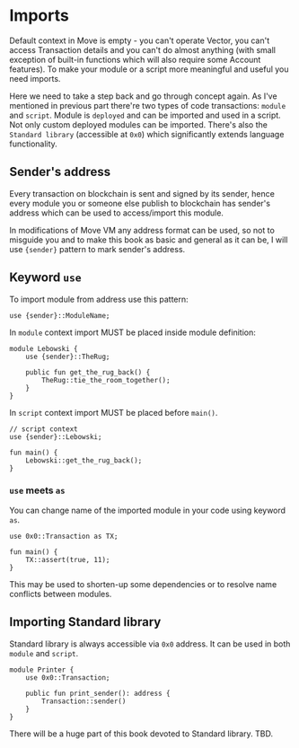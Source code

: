 # Imports

Default context in Move is empty - you can't operate Vector, you can't access Transaction details and you can't do almost anything (with small exception of built-in functions which will also require some Account features). To make your module or a script more meaningful and useful you need imports.

Here we need to take a step back and go through concept again. As I've mentioned in previous part there're two types of code transactions: `module` and `script`. Module is `deployed` and can be imported and used in a script. Not only custom deployed modules can be imported. There's also the `Standard library` (accessible at `0x0`) which significantly extends language functionality.

## Sender's address

Every transaction on blockchain is sent and signed by its sender, hence every module you or someone else publish to blockchain has sender's address which can be used to access/import this module.

In modifications of Move VM any address format can be used, so not to misguide you and to make this book as basic and general as it can be, I will use `{sender}` pattern to mark sender's address.

## Keyword `use`

To import module from address use this pattern:
```Move
use {sender}::ModuleName;
```

In `module` context import MUST be placed inside module definition:
```Move
module Lebowski {
    use {sender}::TheRug;

    public fun get_the_rug_back() {
        TheRug::tie_the_room_together();
    }
}
```

In `script` context import MUST be placed before `main()`.
```Move
// script context
use {sender}::Lebowski;

fun main() {
    Lebowski::get_the_rug_back();
}
```

### `use` meets `as`

You can change name of the imported module in your code using keyword `as`.

```Move
use 0x0::Transaction as TX;

fun main() {
    TX::assert(true, 11);
}
```

This may be used to shorten-up some dependencies or to resolve name conflicts between modules.

## Importing Standard library

Standard library is always accessible via `0x0` address. It can be used in both `module` and `script`.
```Move
module Printer {
    use 0x0::Transaction;

    public fun print_sender(): address {
        Transaction::sender()
    }
}
```

There will be a huge part of this book devoted to Standard library. TBD.
